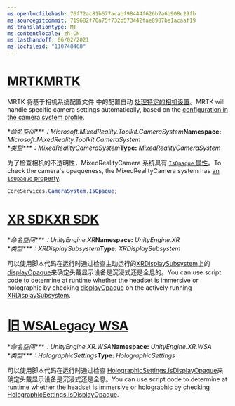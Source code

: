 ```yaml
---
ms.openlocfilehash: 76f72ac81b677acabf98444f626b7a6b908c29fb
ms.sourcegitcommit: 719682f70a75f732b573442fae8987be1acaaf19
ms.translationtype: MT
ms.contentlocale: zh-CN
ms.lasthandoff: 06/02/2021
ms.locfileid: "110748468"
---
```

# <a name="mrtk"></a>[<span data-ttu-id="622f0-101">MRTK</span><span class="sxs-lookup"><span data-stu-id="622f0-101">MRTK</span></span>](#tab/mrtk)
<!-- NEVER CHANGE THE ABOVE LINE! -->

<span data-ttu-id="622f0-102">MRTK 将基于相机系统配置文件 中的配置自动 [处理特定的相机设置](/windows/mixed-reality/mrtk-unity/features/camera-system/camera-system-overview#display-settings)。</span><span class="sxs-lookup"><span data-stu-id="622f0-102">MRTK will handle specific camera settings automatically, based on the [configuration in the camera system profile](/windows/mixed-reality/mrtk-unity/features/camera-system/camera-system-overview#display-settings).</span></span>

<span data-ttu-id="622f0-103">\**命名空间\*\*\*：Microsoft.MixedReality.Toolkit.CameraSystem*</span><span class="sxs-lookup"><span data-stu-id="622f0-103">**Namespace:** *Microsoft.MixedReality.Toolkit.CameraSystem*</span></span><br>
<span data-ttu-id="622f0-104">\**类型\*\*\*：MixedRealityCameraSystem*</span><span class="sxs-lookup"><span data-stu-id="622f0-104">**Type:** *MixedRealityCameraSystem*</span></span>

<span data-ttu-id="622f0-105">为了检查相机的不透明性，MixedRealityCamera 系统具有 [ `IsOpaque` 属性](/dotnet/api/microsoft.mixedreality.toolkit.camerasystem.mixedrealitycamerasystem.isopaque)。</span><span class="sxs-lookup"><span data-stu-id="622f0-105">To check the camera's opaqueness, the MixedRealityCamera system has [an `IsOpaque` property](/dotnet/api/microsoft.mixedreality.toolkit.camerasystem.mixedrealitycamerasystem.isopaque).</span></span>

```cs
CoreServices.CameraSystem.IsOpaque;
```

# <a name="xr-sdk"></a>[<span data-ttu-id="622f0-106">XR SDK</span><span class="sxs-lookup"><span data-stu-id="622f0-106">XR SDK</span></span>](#tab/xr)
<!-- NEVER CHANGE THE ABOVE LINE! -->

<span data-ttu-id="622f0-107">\**命名空间\*\*\*：UnityEngine.XR*</span><span class="sxs-lookup"><span data-stu-id="622f0-107">**Namespace:** *UnityEngine.XR*</span></span><br>
<span data-ttu-id="622f0-108">\**类型\*\*\*：XRDisplaySubsystem*</span><span class="sxs-lookup"><span data-stu-id="622f0-108">**Type:** *XRDisplaySubsystem*</span></span>

<span data-ttu-id="622f0-109">可以使用脚本代码在运行时通过检查主动运行的[XRDisplaySubsystem](https://docs.unity3d.com/ScriptReference/XR.XRDisplaySubsystem.html)上的[displayOpaque](https://docs.unity3d.com/ScriptReference/XR.XRDisplaySubsystem-displayOpaque.html)来确定头戴显示设备是沉浸式还是全息的。</span><span class="sxs-lookup"><span data-stu-id="622f0-109">You can use script code to determine at runtime whether the headset is immersive or holographic by checking [displayOpaque](https://docs.unity3d.com/ScriptReference/XR.XRDisplaySubsystem-displayOpaque.html) on the actively running [XRDisplaySubsystem](https://docs.unity3d.com/ScriptReference/XR.XRDisplaySubsystem.html).</span></span>

# <a name="legacy-wsa"></a>[<span data-ttu-id="622f0-110">旧 WSA</span><span class="sxs-lookup"><span data-stu-id="622f0-110">Legacy WSA</span></span>](#tab/wsa)
<!-- NEVER CHANGE THE ABOVE LINE! -->

<span data-ttu-id="622f0-111">\**命名空间\*\*\*：UnityEngine.XR.WSA*</span><span class="sxs-lookup"><span data-stu-id="622f0-111">**Namespace:** *UnityEngine.XR.WSA*</span></span><br>
<span data-ttu-id="622f0-112">\**类型\*\*\*：HolographicSettings*</span><span class="sxs-lookup"><span data-stu-id="622f0-112">**Type:** *HolographicSettings*</span></span>

<span data-ttu-id="622f0-113">可以使用脚本代码在运行时通过检查 [HolographicSettings.IsDisplayOpaque](https://docs.unity3d.com/ScriptReference/XR.WSA.HolographicSettings.IsDisplayOpaque.html)来确定头戴显示设备是沉浸式还是全息。</span><span class="sxs-lookup"><span data-stu-id="622f0-113">You can use script code to determine at runtime whether the headset is immersive or holographic by checking [HolographicSettings.IsDisplayOpaque](https://docs.unity3d.com/ScriptReference/XR.WSA.HolographicSettings.IsDisplayOpaque.html).</span></span>